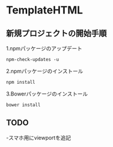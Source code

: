TemplateHTML
============

新規プロジェクトの開始手順
------------------------
1.npmパッケージのアップデート

```
npm-check-updates -u
```

2.npmパッケージのインストール

```
npm install
```

3.Bowerパッケージのインストール

```
bower install
```

TODO
----
-スマホ用にviewportを追記

